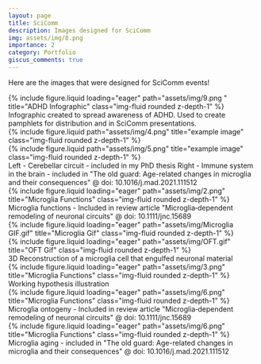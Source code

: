 ```yaml
---
layout: page
title: SciComm
description: Images designed for SciComm
img: assets/img/8.png
importance: 2
category: Portfolio
giscus_comments: true
---
```


Here are the images that were designed for SciComm events!

<div class="row">
    <div class="col-xxl mt-3 mt-md-0">
        {% include figure.liquid loading="eager" path="assets/img/9.png  " title="ADHD Infographic" class="img-fluid rounded z-depth-1" %}
</div>

<div class="caption">
    Infographic created to spread awareness of ADHD. Used to create pamphlets for distribution and in SciComm presentations.
</div>

<div class="row justify-content-sm-center">
    <div class="col-lg mt-3 mt-md-0">
        {% include figure.liquid path="assets/img/4.png" title="example image" class="img-fluid rounded z-depth-1" %}
    </div>
    <div class="col-lg mt-3 mt-md-0 align-self-center">
        {% include figure.liquid path="assets/img/5.png" title="example image" class="img-fluid rounded z-depth-1" %}
    </div>
</div>
<div class="caption">
    Left - Cerebellar circuit - included in my PhD thesis  
    Right - Immune system in the brain - included in "The old guard: Age-related changes in microglia and their consequences" @ doi: 10.1016/j.mad.2021.111512
</div>

   



<div class="row">
    <div class="col-sm mt-3 mt-md-0">
        {% include figure.liquid loading="eager" path="assets/img/2.png" title="Microglia Functions" class="img-fluid rounded z-depth-1" %}
    </div>
</div>
<div class="caption">
    Microglia functions - Included in review article "Microglia‐dependent remodeling of neuronal circuits" @ doi: 10.1111/jnc.15689
</div>

  
  
  
<div class="row">
    <div class="col-xl mt-3 mt-md-0 align-self-center">
        {% include figure.liquid loading="eager" path="assets/img/Microglia GIF.gif" title="Microglia Gif" class="img-fluid rounded z-depth-1" %}
    <div class="col-sm mt-3 mt-md-0 align-self-center">
        {% include figure.liquid loading="eager" path="assets/img/OFT.gif" title="OFT Gif" class="img-fluid rounded z-depth-1" %}
    </div>
</div>
<div class="caption align-self-center">
    3D Reconstruction of a   
    microglia cell that  
    engulfed neuronal material
</div>


<div class="row">
    <div class="col-sm mt-3 mt-md-0">
        {% include figure.liquid loading="eager" path="assets/img/3.png" title="Microglia Functions" class="img-fluid rounded z-depth-1" %}
    </div>
</div>
<div class="caption">
    Working hypothesis illustration
</div>

  

<div class="row">
    <div class="col-sm mt-3 mt-md-0 align-self-center">
        {% include figure.liquid loading="eager" path="assets/img/6.png" title="Microglia Functions" class="img-fluid rounded z-depth-1" %}
    </div>
    
</div>
<div class="caption">
    Microglia ontogeny - Included in review article "Microglia‐dependent remodeling of neuronal circuits" @ doi: 10.1111/jnc.15689
</div>

  

<div class="row">
    <div class="col-sm mt-3 mt-md-0">
        {% include figure.liquid loading="eager" path="assets/img/6.png" title="Microglia Functions" class="img-fluid rounded z-depth-1" %}
    </div>
</div>
<div class="caption">
    Microglia aging - included in "The old guard: Age-related changes in microglia and their consequences" @ doi: 10.1016/j.mad.2021.111512
</div>